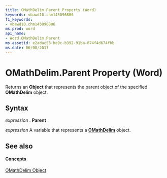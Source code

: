 ```yaml
---
title: OMathDelim.Parent Property (Word)
keywords: vbawd10.chm145096806
f1_keywords:
- vbawd10.chm145096806
ms.prod: word
api_name:
- Word.OMathDelim.Parent
ms.assetid: e2adac53-be9c-b392-91ba-874f4d674fbb
ms.date: 06/08/2017
---
```



# OMathDelim.Parent Property (Word)

Returns an  **Object** that represents the parent object of the specified **OMathDelim** object.


## Syntax

 _expression_ . **Parent**

 _expression_ A variable that represents a **[OMathDelim](Word.OMathDelim.md)** object.


## See also


#### Concepts


[OMathDelim Object](Word.OMathDelim.md)


